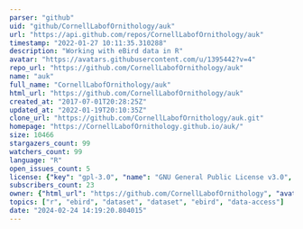 ```yaml
---
parser: "github"
uid: "github/CornellLabofOrnithology/auk"
url: "https://api.github.com/repos/CornellLabofOrnithology/auk"
timestamp: "2022-01-27 10:11:35.310288"
description: "Working with eBird data in R"
avatar: "https://avatars.githubusercontent.com/u/1395442?v=4"
repo_url: "https://github.com/CornellLabofOrnithology/auk"
name: "auk"
full_name: "CornellLabofOrnithology/auk"
html_url: "https://github.com/CornellLabofOrnithology/auk"
created_at: "2017-07-01T20:28:25Z"
updated_at: "2022-01-19T20:10:35Z"
clone_url: "https://github.com/CornellLabofOrnithology/auk.git"
homepage: "https://CornellLabofOrnithology.github.io/auk/"
size: 10466
stargazers_count: 99
watchers_count: 99
language: "R"
open_issues_count: 5
license: {"key": "gpl-3.0", "name": "GNU General Public License v3.0", "spdx_id": "GPL-3.0", "url": "https://api.github.com/licenses/gpl-3.0", "node_id": "MDc6TGljZW5zZTk="}
subscribers_count: 23
owner: {"html_url": "https://github.com/CornellLabofOrnithology", "avatar_url": "https://avatars.githubusercontent.com/u/1395442?v=4", "login": "CornellLabofOrnithology", "type": "Organization"}
topics: ["r", "ebird", "dataset", "dataset", "ebird", "data-access"]
date: "2024-02-24 14:19:20.804015"
---
```

